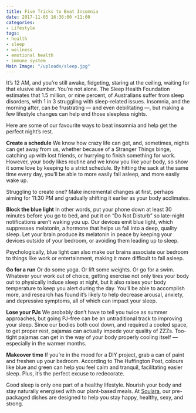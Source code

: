```yaml
---
title: Five Tricks to Beat Insomnia
date: 2017-11-05 16:36:00 +11:00
categories:
- Lifestyle
tags:
- health
- sleep
- wellness
- emotional health
- immune system
Main Image: "/uploads/sleep.jpg"
---
```


It’s 12 AM, and you’re still awake, fidgeting, staring at the ceiling, waiting for that elusive slumber. You’re not alone. The Sleep Health Foundation estimates that 1.5 million, or nine percent, of Australians suffer from sleep disorders, with 1 in 3 struggling with sleep-related issues. Insomnia, and the morning after, can be frustrating — and even debilitating —, but making a few lifestyle changes can help end those sleepless nights. 

Here are some of our favourite ways to beat insomnia and help get the perfect night’s rest.

**Create a schedule**
We know how crazy life can get, and, sometimes, nights can get away from us, whether because of a Stranger Things binge, catching up with lost friends, or hurrying to finish something for work. However, your body likes routine and we know you like your body, so show it some love by keeping to a strict schedule. By hitting the sack at the same time every day, you’ll be able to more easily fall asleep, and more easily wake up. 

Struggling to create one? Make incremental changes at first, perhaps aiming for 11:30 PM and gradually shifting it earlier as your body acclimates. 

**Block the blue light**
In other words, put your phone down at least 30 minutes before you go to bed, and put it on “Do Not Disturb” so late-night notifications aren’t waking you up. Our devices emit blue light, which suppresses melatonin, a hormone that helps us fall into a deep, quality sleep. Let your brain produce its melatonin in peace by keeping your devices outside of your bedroom, or avoiding them leading up to sleep. 

Psychologically, blue light can also make our brains associate our bedroom to things like work or entertainment, making it more difficult to fall asleep.

**Go for a run**
Or do some yoga. Or lift some weights. Or go for a swim. Whatever your work out of choice, getting exercise not only tires your body out to physically induce sleep at night, but it also raises your body temperature to keep you alert during the day. You’ll be able to accomplish more, and research has found it’s likely to help decrease arousal, anxiety, and depressive symptoms, all of which can impact your sleep. 

**Lose your PJs** 
We probably don’t have to tell you twice as summer approaches, but going PJ-free can be an untraditional track to improving your sleep. Since our bodies both cool down, and required a cooled space, to get proper rest, pajamas can actually impede your quality of ZZZs. Too-tight pajamas can get in the way of your body properly cooling itself — especially in the warmer months.

**Makeover time**
If you’re in the mood for a DIY project, grab a can of paint and freshen up your bedroom. According to The Huffington Post, colours like blue and green can help you feel calm and tranquil, facilitating easier sleep. Plus, it’s the perfect excuse to redecorate. 

Good sleep is only one part of a healthy lifestyle. Nourish your body and stay naturally energised with our plant-based meals. At [Soulara](soulara.com.au), our pre-packaged dishes are designed to help you stay happy, healthy, sexy, and strong. 
